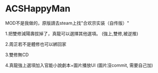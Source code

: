 # ACSHappyMan

MOD不是我做的，原版請去steam上找"合欢宗实装（自传版）"


1.把雙修減陽壽拔掉了，真龍可以選擇其他選項。 (強上,雙修,被逆推)

2.周芷若不是體修也可以綁回家

3.雙修無CD

4.真龍強上選項加入官能小說劇本+圖片播放UI (圖片沒commit, 需要自己加)
